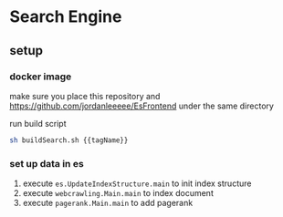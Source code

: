 # Search Engine

## setup 
### docker image
make sure you place this repository and https://github.com/jordanleeeee/EsFrontend
under the same directory

run build script
```bash
sh buildSearch.sh {{tagName}}
```

### set up data in es
1) execute `es.UpdateIndexStructure.main` to init index structure
2) execute `webcrawling.Main.main` to index document
3) execute `pagerank.Main.main` to add pagerank
